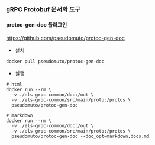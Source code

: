 ### gRPC Protobuf 문서화 도구

#### protoc-gen-doc 플러그인
https://github.com/pseudomuto/protoc-gen-doc

- 설치
```shell
docker pull pseudomuto/protoc-gen-doc
```
- 실행
```shell
# html
docker run --rm \
  -v ./els-grpc-common/doc:/out \
  -v ./els-grpc-common/src/main/proto:/protos \
  pseudomuto/protoc-gen-doc
  
# markdown
docker run --rm \
  -v ./els-grpc-common/doc:/out \
  -v ./els-grpc-common/src/main/proto:/protos \
  pseudomuto/protoc-gen-doc --doc_opt=markdown,docs.md
```